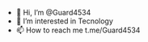 - 👋 Hi, I’m @Guard4534
- 👀 I’m interested in Tecnology
- 📫 How to reach me t.me/Guard4534

<!---
Guard4534/Guard4534 is a ✨ special ✨ repository because its `README.md` (this file) appears on your GitHub profile.
You can click the Preview link to take a look at your changes.
--->
